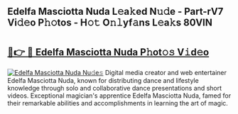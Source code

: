 ## Edelfa Masciotta Nuda L𝚎a𝚔ed N𝚞𝚍e - Part-rV7 Vi𝚍𝚎o P𝚑𝚘tos - H𝚘𝚝 O𝚗𝚕yf𝚊ns L𝚎a𝚔s 80VIN

# <h2><a href="http://kf4311.oniu.top/?m=Edelfa+Masciotta+Nuda">🔗👉 🔴 Edelfa Masciotta Nuda P𝚑ot𝚘𝚜 V𝚒d𝚎o</a></h2>

[![Edelfa Masciotta Nuda Nu𝚍e𝚜](https://i.imgur.com/0qMVB7G.gif)](http://kf4311.oniu.top/?m=Edelfa+Masciotta+Nuda)
Digital media creator and web entertainer Edelfa Masciotta Nuda, known for distributing dance and lifestyle knowledge through solo and collaborative dance presentations and short videos. Exceptional magician's apprentice Edelfa Masciotta Nuda, famed for their remarkable abilities and accomplishments in learning the art of magic.  
